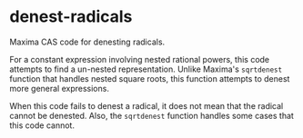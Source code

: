 # denest-radicals
 Maxima CAS code for denesting radicals. 
 
 For a constant expression involving nested rational powers, this code attempts to find a un-nested representation. Unlike Maxima's `sqrtdenest` function that handles nested square roots, this function attempts to denest more general expressions.

 When this code fails to denest a radical, it does not mean that the radical cannot be denested. Also, the `sqrtdenest` function handles some cases that this code cannot.
